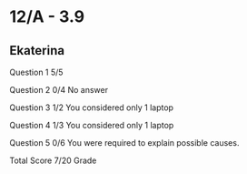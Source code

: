 # 12/A - 3.9

## Ekaterina

Question 1      5/5

Question 2       0/4
                No answer

Question 3      1/2
                You considered only 1 laptop

Question 4      1/3
                You considered only 1 laptop


Question 5      0/6
                You were required to explain possible causes.

Total Score     7/20 Grade 



